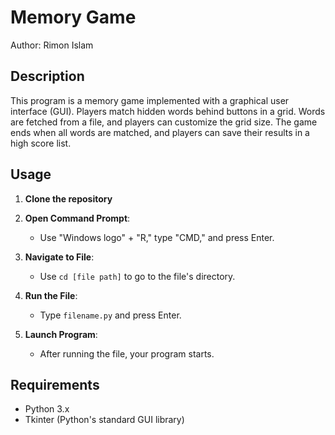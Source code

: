 # Memory Game

Author: Rimon Islam

## Description
This program is a memory game implemented with a graphical user interface (GUI). Players match hidden words behind buttons in a grid. Words are fetched from a file, and players can customize the grid size. 
The game ends when all words are matched, and players can save their results in a high score list.

## Usage
1. **Clone the repository**
  
2. **Open Command Prompt**:
   - Use "Windows logo" + "R," type "CMD," and press Enter.

3. **Navigate to File**:
   - Use `cd [file path]` to go to the file's directory.

4. **Run the File**:
   - Type `filename.py` and press Enter.

5. **Launch Program**:
   - After running the file, your program starts.

## Requirements
- Python 3.x
- Tkinter (Python's standard GUI library)
